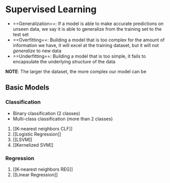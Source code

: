 # Supervised Learning

- ==Generalization==: If a model is able to make accurate predictions on unseen data, we say it is able to generalize from the training set to the test set
- ==Overfitting==: Building a model that is too complex for the amount of information we have, it will excel at the training dataset, but it will not _generalize_ to new data
- ==Underfitting==: Building a model that is too simple, it fails to encapsulate the underlying _structure_ of the data

**NOTE**: The larger the dataset, the more complex our model can be

## Basic Models

### Classification

- Binary classification (2 classes)
- Multi-class classification (more than 2 classes)

1. [[K-nearest neighbors CLF]]
2. [[Logistic Regression]]
3. [[LSVM]]
4. [[Kernelized SVM]]

### Regression

1. [[K-nearest neighbors REG]]
2. [[Linear Regression]]

